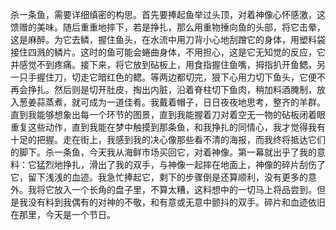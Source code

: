杀一条鱼，需要详细缜密的构思。首先要捧起鱼举过头顶，对着神像心怀感激，这馈赠的美味。随后重重地摔下，若是挣扎，那么用重物捶向鱼的头部，将它击晕，这是麻醉。为它去鳞，握住鱼头，在水流中用刀背小心地刮蹭它的身体，用塑料袋接住四溅的鳞片。这时的鱼可能会蜷曲身体，不用担心，这是它无知觉的反应，它并感觉不到疼痛。接下来，将它放到砧板上，用食指握住鱼嘴，拇指扒开鱼鳃，另一只手握住刀，切走它暗红色的鳃。等两边都切完，狠下心用力切下鱼头，它便不再会挣扎。然后则是切开肚皮，掏出内脏，沿着脊柱切下鱼肉，稍加料酒腌制，放入葱姜蒜蒸煮，就可成为一道佳肴。我戴着帽子，日日夜夜地思考，整齐的羊群。直到我能够想象出每一个环节的图景，直到我能握着刀对着空无一物的砧板闭着眼重复这些动作，直到我能在梦中触摸到那条鱼，和我挣扎的同情心，我才觉得我有十足的把握。走在街上，我感到我的决心像那些看不清的海报，而我终将抵达它们的脚下。杀一条鱼，今天我从海鲜市场买回它，对着神像。第一幕就出乎了我的意料：它猛烈地挣扎，滑出了我的双手，与神像一起摔在地面上，神像的碎片刮伤了它，留下浅浅的血迹。我急忙捧起它，剩下的步骤倒是还算顺利，没有更多的意外。我将它放入一个长角的盘子里，不算太糟，这料想中的一切马上将品尝到。但是我没有料到我偶有的对神的不敬，和有意或无意中颤抖的双手。碎片和血迹依旧在那里，今天是一个节日。
